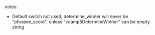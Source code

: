 notes:

- Default switch not used, determine_winner will never be "phrasee_score", unless "ccamp5DetermineWinner" can be empty string
